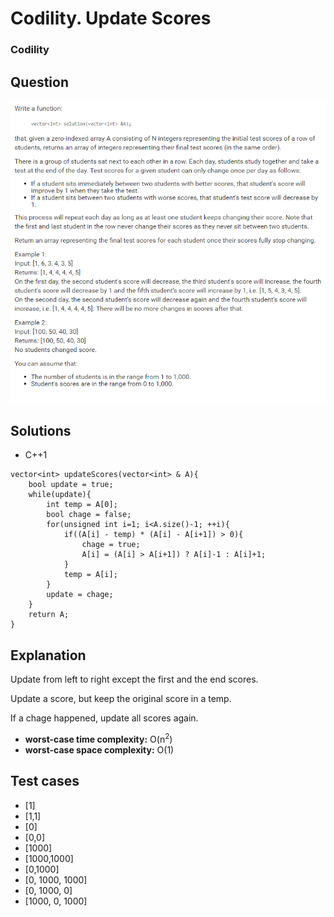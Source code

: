 # Codility. Update Scores

### Codility

## Question

![Codility. Update Scores](Images/CodilityUpdateScores.png)

## Solutions

* C++1
```
vector<int> updateScores(vector<int> & A){
    bool update = true;
    while(update){
        int temp = A[0];
        bool chage = false;
        for(unsigned int i=1; i<A.size()-1; ++i){
            if((A[i] - temp) * (A[i] - A[i+1]) > 0){
                chage = true;
                A[i] = (A[i] > A[i+1]) ? A[i]-1 : A[i]+1;
            }
            temp = A[i];
        }
        update = chage;
    }
    return A;
}
```

## Explanation

Update from left to right except the first and the end scores.

Update a score, but keep the original score in a temp.

If a chage happened, update all scores again.

* **worst-case time complexity:** O(n<sup>2</sup>)
* **worst-case space complexity:** O(1)

## Test cases

* [1]
* [1,1]
* [0]
* [0,0]
* [1000]
* [1000,1000]
* [0,1000]
* [0, 1000, 1000]
* [0, 1000, 0]
* [1000, 0, 1000]
